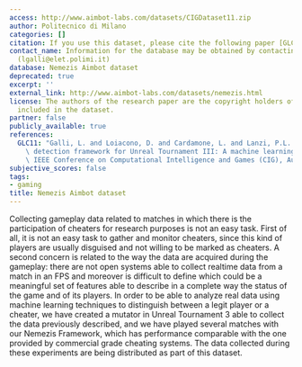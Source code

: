 ```yaml
---
access: http://www.aimbot-labs.com/datasets/CIGDataset11.zip
author: Politecnico di Milano
categories: []
citation: If you use this dataset, please cite the following paper [GLC11].
contact_name: Information for the database may be obtained by contacting Luca Galli
  (lgalli@elet.polimi.it)
database: Nemezis Aimbot dataset
deprecated: true
excerpt: ''
external_link: http://www.aimbot-labs.com/datasets/nemezis.html
license: The authors of the research paper are the copyright holders of all the traces
  included in the dataset.
partner: false
publicly_available: true
references:
  GLC11: "Galli, L. and Loiacono, D. and Cardamone, L. and Lanzi, P.L. \u201CA cheating\
    \ detection framework for Unreal Tournament III: A machine learning approach\u201D\
    \ IEEE Conference on Computational Intelligence and Games (CIG), August, 2011"
subjective_scores: false
tags:
- gaming
title: Nemezis Aimbot dataset
---
```


Collecting gameplay data related to matches in which there is the participation of cheaters for research purposes is not an easy task. First of all, it is not an easy task to gather and monitor cheaters, since this kind of players are usually disguised and not willing to be marked as cheaters. A second concern is related to the way the data are acquired during the gameplay: there are not open systems able to collect realtime data from a match in an FPS and moreover is difficult to define which could be a meaningful set of features able to describe in a complete way the status of the game and of its players. In order to be able to analyze real data using machine learning techniques to distinguish between a legit player or a cheater, we have created a mutator in Unreal Tournament 3 able to collect the data previously described, and we have played several matches with our Nemezis Framework, which has performance comparable with the one provided by commercial grade cheating systems. The data collected during these experiments are being distributed as part of this dataset.